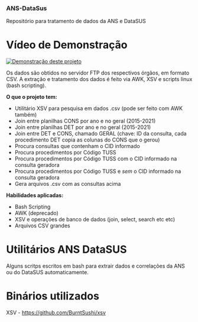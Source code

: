 ### ANS-DataSus ###
Repositório para tratamento de dados da ANS e DataSUS

# Vídeo de Demonstração
[![Demonstração deste projeto](https://img.youtube.com/vi/QgeYu0627u8/0.jpg)](https://www.youtube.com/watch?v=QgeYu0627u8)

Os dados são obtidos no servidor FTP dos respectivos órgãos, em formato CSV.
A extração e tratamento dos dados é feito via AWK, XSV e scripts linux (bash scripting).

**O que o projeto tem:**
- Utilitário XSV para pesquisa em dados .csv (pode ser feito com AWK também)
- Join entre planilhas CONS por ano e no geral (2015-2021)
- Join entre planilhas DET por ano e no geral (2015-2021)
- Join entre DET e CONS, chamado GERAL (chave: ID da consulta, cada procedimento DET copia as colunas do CONS que o gerou)
- Procura consultas que contenham o CID informado
- Procura procedimentos por Código TUSS
- Procura procedimentos por Código TUSS com o CID informado na consulta geradora
- Procura procedimentos por Código TUSS e *sem* o CID informado na consulta geradora
- Gera arquivos .csv com as consultas acima

**Habilidades aplicadas:**
- Bash Scripting
- AWK (deprecado)
- XSV e operações de banco de dados (join, select, search etc etc)
- Arquivos CSV grandes
# Utilitários ANS DataSUS
Alguns scritps escritos em bash para extrair dados e correlações da ANS ou do DataSUS automaticamente.

# Binários utilizados
XSV - https://github.com/BurntSushi/xsv